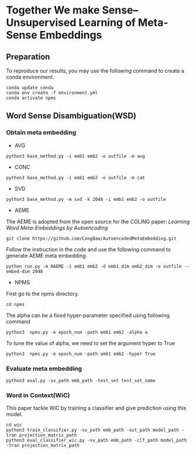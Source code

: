 # Together We make Sense–Unsupervised Learning of Meta-Sense Embeddings

## Preparation

To reproduce our results, you may use the following command to create a conda environment.
```
conda update conda
conda env create -f environment.yml
conda activate npms
```

## Word Sense Disambiguation(WSD)
### Obtain meta embedding
- AVG
```
python3 base_method.py -i emb1 emb2 -o outfile -m avg
```
- CONC
```
python3 base_method.py -i emb1 emb2 -o outfile -m cat
```
- SVD

```
python3 base_method.py -m svd -k 2048 -i emb1 emb2 -o outfile
```
- AEME

The AEME is adopted from the open source for the COLING paper: _Learning Word Meta-Embeddings by Autoencoding_  
```
git clone https://github.com/CongBao/AutoencodedMetaEmbedding.git
```
Follow the instruction in the code and use the following command to generate AEME meta embedding.

```
python run.py -m AAEME -i emb1 emb2 -d emb1_dim emb2_dim -o outfile --embed-dim 2048
```
- NPMS

First go to the npms directory.
```
cd npms
```
The alpha can be a fixed hyper-parameter specified using following command
```
python3  npms.py -e epoch_num -path emb1 emb2 -alpha a 
```
To tune the value of alpha, we need to set the argument hyper to True
```
python3  npms.py -e epoch_num -path emb1 emb2 -hyper True
```
### Evaluate meta embedding
```
python3 eval.py -sv_path emb_path -test_set test_set_name
```

### Word in Context(WiC)
This paper tackle WiC by training a classifier and give prediction
using this model.

```
cd wic
python3 train_classifier.py -sv_path emb_path -out_path model_path -tran projection_matrix_path
python3 eval_classifier_wic.py -sv_path emb_path -clf_path model_path -tran projection_matrix_path
```
